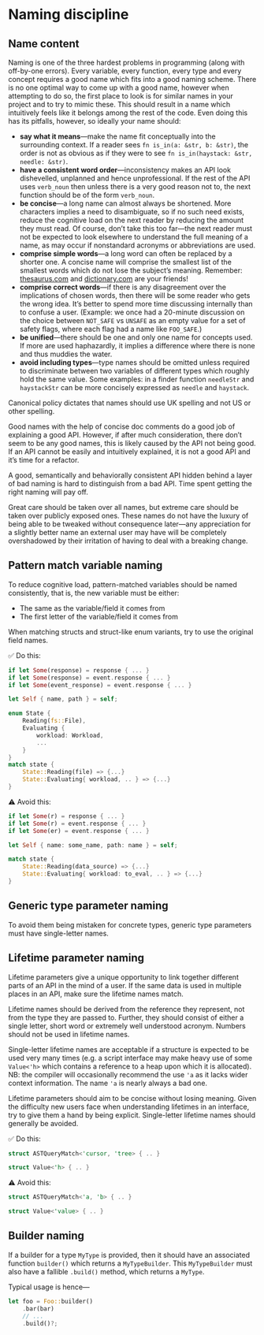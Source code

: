 # Naming discipline

## Name content

Naming is one of the three hardest problems in programming (along with off-by-one errors).
Every variable, every function, every type and every concept requires a good name which fits into a good naming scheme.
There is no one optimal way to come up with a good name, however when attempting to do so, the first place to look is for similar names in your project and to try to mimic these.
This should result in a name which intuitively feels like it belongs among the rest of the code.
Even doing this has its pitfalls, however, so ideally your name should:

- **say what it means**—make the name fit conceptually into the surrounding context.
  If a reader sees `fn is_in(a: &str, b: &str)`, the order is not as obvious as if they were to see `fn is_in(haystack: &str, needle: &str)`.
- **have a consistent word order**—inconsistency makes an API look dishevelled, unplanned and hence unprofessional.
  If the rest of the API uses `verb_noun` then unless there is a very good reason not to, the next function should be of the form `verb_noun`.
- **be concise**—a long name can almost always be shortened.
  More characters implies a need to disambiguate, so if no such need exists, reduce the cognitive load on the next reader by reducing the amount they must read.
  Of course, don’t take this too far—the next reader must not be expected to look elsewhere to understand the full meaning of a name, as may occur if nonstandard acronyms or abbreviations are used.
- **comprise simple words**—a long word can often be replaced by a shorter one.
  A concise name will comprise the smallest list of the smallest words which do not lose the subject’s meaning.
  Remember: [thesaurus.com][thesaurus] and [dictionary.com][dictionary] are your friends!
- **comprise correct words**—if there is any disagreement over the implications of chosen words, then there will be some reader who gets the wrong idea.
  It’s better to spend more time discussing internally than to confuse a user.
  (Example: we once had a 20-minute discussion on the choice between `NOT_SAFE` vs `UNSAFE` as an empty value for a set of safety flags, where each flag had a name like `FOO_SAFE`.)
- **be unified**—there should be one and only one name for concepts used.
  If more are used haphazardly, it implies a difference where there is none and thus muddies the water.
- **avoid including types**—type names should be omitted unless required to discriminate between two variables of different types which roughly hold the same value.
  Some examples: in a finder function `needleStr` and `haystackStr` can be more concisely expressed as `needle` and `haystack`.

Canonical policy dictates that names should use UK spelling and not US or other spelling.

Good names with the help of concise doc comments do a good job of explaining a good API.
However, if after much consideration, there don’t seem to be any good names, this is likely caused by the API not being good.
If an API cannot be easily and intuitively explained, it is not a good API and it’s time for a refactor.

A good, semantically and behaviorally consistent API hidden behind a layer of bad naming is hard to distinguish from a bad API.
Time spent getting the right naming will pay off.

Great care should be taken over all names, but extreme care should be taken over publicly exposed ones.
These names do not have the luxury of being able to be tweaked without consequence later—any appreciation for a slightly better name an external user may have will be completely overshadowed by their irritation of having to deal with a breaking change.

## Pattern match variable naming

To reduce cognitive load, pattern-matched variables should be named consistently, that is, the new variable must be either:

- The same as the variable/field it comes from
- The first letter of the variable/field it comes from

When matching structs and struct-like enum variants, try to use the original field names.

✅ Do this:

```rust
if let Some(response) = response { ... }
if let Some(response) = event.response { ... }
if let Some(event_response) = event.response { ... }

let Self { name, path } = self;

enum State {
    Reading(fs::File),
    Evaluating {
        workload: Workload,
        ...
    }
}
match state {
    State::Reading(file) => {...}
    State::Evaluating{ workload, .. } => {...}
}
```

⚠️ Avoid this:

```rust
if let Some(r) = response { ... }
if let Some(r) = event.response { ... }
if let Some(er) = event.response { ... }

let Self { name: some_name, path: name } = self;

match state {
    State::Reading(data_source) => {...}
    State::Evaluating{ workload: to_eval, .. } => {...}
}
```

## Generic type parameter naming

To avoid them being mistaken for concrete types, generic type parameters must have single-letter names.

## Lifetime parameter naming

Lifetime parameters give a unique opportunity to link together different parts of an API in the mind of a user.
If the same data is used in multiple places in an API, make sure the lifetime names match.

Lifetime names should be derived from the reference they represent, not from the type they are passed to.
Further, they should consist of either a single letter, short word or extremely well understood acronym.
Numbers should not be used in lifetime names.

Single-letter lifetime names are acceptable if a structure is expected to be used very many times (e.g. a script interface may make heavy use of some `Value<'h>` which contains a reference to a heap upon which it is allocated).
NB: the compiler will occasionally recommend the use `'a` as it lacks wider context information.
The name `'a` is nearly always a bad one.

Lifetime parameters should aim to be concise without losing meaning.
Given the difficulty new users face when understanding lifetimes in an interface, try to give them a hand by being explicit.
Single-letter lifetime names should generally be avoided.

✅ Do this:

```rust
struct ASTQueryMatch<'cursor, 'tree> { .. }

struct Value<'h> { .. }
```

⚠️ Avoid this:

```rust
struct ASTQueryMatch<'a, 'b> { .. }

struct Value<'value> { .. }
```

## Builder naming

If a builder for a type `MyType` is provided, then it should have an associated function `builder()` which returns a `MyTypeBuilder`.
This `MyTypeBuilder` must also have a fallible `.build()` method, which returns a `MyType`.

Typical usage is hence—

```rust
let foo = Foo::builder()
    .bar(bar)
    // ...
    .build()?;
```

[dictionary]: https://www.dictionary.com/
[thesaurus]: https://www.thesaurus.com/
